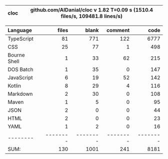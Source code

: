 
cloc|github.com/AlDanial/cloc v 1.82  T=0.09 s (1510.4 files/s, 109481.8 lines/s)
--- | ---

Language|files|blank|comment|code
:-------|-------:|-------:|-------:|-------:
TypeScript|81|771|122|6777
CSS|25|77|1|498
Bourne Shell|1|33|62|215
DOS Batch|1|35|0|147
JavaScript|6|19|52|142
Kotlin|8|29|4|116
Markdown|2|30|0|108
Maven|1|5|0|95
JSON|2|0|0|44
HTML|2|0|0|23
YAML|1|2|0|16
--------|--------|--------|--------|--------
SUM:|130|1001|241|8181
